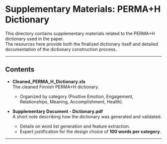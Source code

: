 # Supplementary Materials: PERMA+H Dictionary

This directory contains supplementary materials related to the PERMA+H dictionary used in the paper.  
The resources here provide both the finalized dictionary itself and detailed documentation of the dictionary construction process.

---

## Contents

- **Cleaned_PERMA_H_Dictionary.xls**  
  The cleaned Finnish PERMA+H dictionary.  
  - Organized by category (Positive Emotion, Engagement, Relationships, Meaning, Accomplishment, Health).  


- **Supplementary Document - Dictionary.pdf**  
  A short note describing how the dictionary was generated and validated.  
  - Details on word list generation and feature extraction.  
  - Expert justification for the design choice of **100 words per category**.

---
